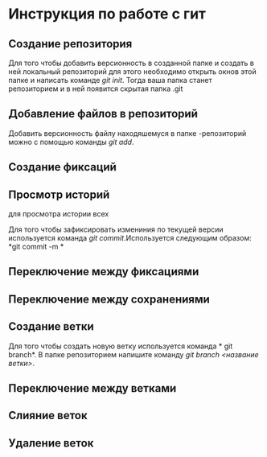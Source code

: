 # Инструкция по работе с гит

## Создание репозитория
Для того чтобы добавить версионность в созданной папке и создать в ней локальный репозиторий для этого необходимо открыть окнов этой папке и написать команде *git init*. Тогда ваша папка станет репозиторием и в ней появится скрытая папка .git


## Добавление файлов в репозиторий
Добавить версионность файлу находяшемуся в папке -репозиторий можно с помощью команды *git add*. 


## Создание фиксаций



## Просмотр историй
для просмотра истории всех 

Для того чтобы зафиксировать измениния по текущей версии используется команда *git commit*.Используется следующим образом: *git commit -m *
## Переключение между фиксациями


## Переключение между сохранениями 



## Создание ветки
Для того чтобы создать новую ветку используется команда * git branch*. В папке репозиторием напишите команду *git branch <название ветки>*.

## Переключение между ветками

## Слияние веток

## Удаление веток
